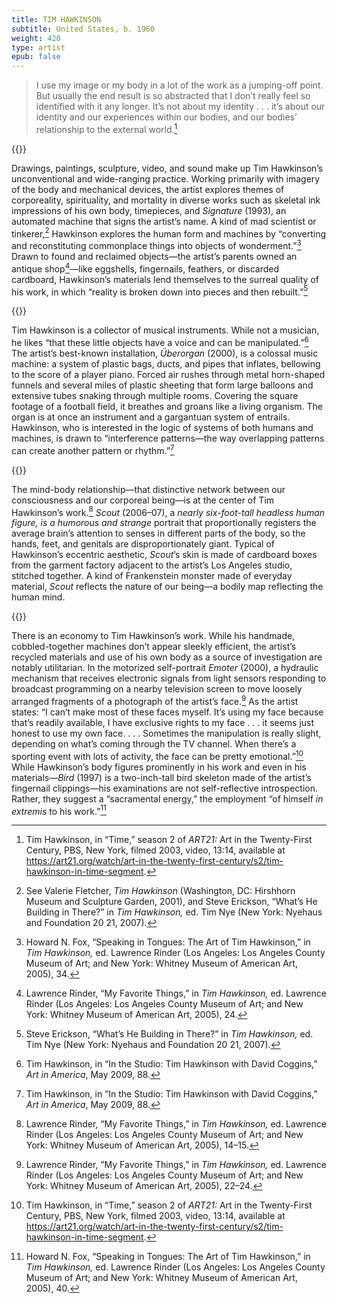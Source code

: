 ```yaml
---
title: TIM HAWKINSON
subtitle: United States, b. 1960
weight: 420
type: artist
epub: false
---
```

> I use my image or my body in a lot of the work as a jumping-off point. But
> usually the end result is so abstracted that I don’t really feel so
> identified with it any longer. It’s not about my identity . . . it’s about
> our identity and our experiences within our bodies, and our bodies’
> relationship to the external world.[^1]

{{<q-figure id="hawkinsonbanner">}}

Drawings, paintings, sculpture, video, and sound make up Tim Hawkinson’s unconventional and wide-ranging practice. Working primarily with imagery of the body and mechanical devices, the artist explores themes of corporeality, spirituality, and mortality in diverse works such as skeletal ink impressions of his own body, timepieces, and *Signature* (1993), an automated machine that signs the artist’s name. A kind of mad scientist or tinkerer,[^2] Hawkinson explores the human form and machines by “converting and reconstituting commonplace things into objects of wonderment.”[^3] Drawn to found and reclaimed objects—the artist’s parents owned an antique shop[^4]—like eggshells, fingernails, feathers, or discarded cardboard, Hawkinson’s materials lend themselves to the surreal quality of his work, in which “reality is broken down into pieces and then rebuilt.”[^5]

{{<q-figure id="hawkinson3a">}}

Tim Hawkinson is a collector of musical instruments. While not a musician, he likes “that these little objects have a voice and can be manipulated.”[^6] The artist’s best-known installation, *Überorgan* (2000), is a colossal music machine: a system of plastic bags, ducts, and pipes that inflates, bellowing to the score of a player piano. Forced air rushes through metal horn-shaped funnels and several miles of plastic sheeting that form large balloons and extensive tubes snaking through multiple rooms. Covering the square footage of a football field, it breathes and groans like a living organism. The organ is at once an instrument and a gargantuan system of entrails. Hawkinson, who is interested in the logic of systems of both humans and machines, is drawn to “interference patterns—the way overlapping patterns can create another pattern or rhythm.”[^7]

{{<q-figure id="hawkinson4a">}}

The mind-body relationship—that distinctive network between our consciousness and our corporeal being—is at the center of Tim Hawkinson’s work.[^8] *Scout* (2006–07), a *nearly six-foot-tall headless human figure, is a humorous and strange* portrait that proportionally registers the average brain’s attention to senses in different parts of the body, so the hands, feet, and genitals are disproportionately giant. Typical of Hawkinson’s eccentric aesthetic, *Scout*’s skin is made of cardboard boxes from the garment factory adjacent to the artist’s Los Angeles studio, stitched together. A kind of Frankenstein monster made of everyday material, *Scout* reflects the nature of our being—a bodily map reflecting the human mind.

{{<q-figure id="hawkinson5d">}}

There is an economy to Tim Hawkinson’s work. While his handmade, cobbled-together machines don’t appear sleekly efficient, the artist’s recycled materials and use of his own body as a source of investigation are notably utilitarian. In the motorized self-portrait *Emoter* (2000), a hydraulic mechanism that receives electronic signals from light sensors responding to broadcast programming on a nearby television screen to move loosely arranged fragments of a photograph of the artist’s face.[^9] As the artist states: “I can’t make most of these faces myself. It’s using my face because that’s readily available, I have exclusive rights to my face . . . it seems just honest to use my own face. . . . Sometimes the manipulation is really slight, depending on what’s coming through the TV channel. When there’s a sporting event with lots of activity, the face can be pretty emotional.”[^10] While Hawkinson’s body figures prominently in his work and even in his materials—*Bird* (1997) is a two-inch-tall bird skeleton made of the artist’s fingernail clippings—his examinations are not self-reflective introspection. Rather, they suggest a “sacramental energy,” the employment “of himself *in extremis* to his work.”[^11]

[^1]: Tim Hawkinson, in “Time,” season 2 of *ART21:* Art in the Twenty-First Century, PBS, New York, filmed 2003, video, 13:14, available at https://art21.org/watch/art-in-the-twenty-first-century/s2/tim-hawkinson-in-time-segment.

[^2]: See Valerie Fletcher, *Tim Hawkinson* (Washington, DC: Hirshhorn Museum and Sculpture Garden, 2001), and Steve Erickson, “What’s He Building in There?” in *Tim Hawkinson,* ed. Tim Nye (New York: Nyehaus and Foundation 20 21, 2007).

[^3]: Howard N. Fox, “Speaking in Tongues: The Art of Tim Hawkinson,” in *Tim Hawkinson,* ed. Lawrence Rinder (Los Angeles: Los Angeles County Museum of Art; and New York: Whitney Museum of American Art, 2005), 34.

[^4]: Lawrence Rinder, “My Favorite Things,” in *Tim Hawkinson,* ed. Lawrence Rinder (Los Angeles: Los Angeles County Museum of Art; and New York: Whitney Museum of American Art, 2005), 24.

[^5]: Steve Erickson, “What’s He Building in There?” in *Tim Hawkinson,* ed. Tim Nye (New York: Nyehaus and Foundation 20 21, 2007).

[^6]: Tim Hawkinson, in “In the Studio: Tim Hawkinson with David Coggins,” *Art in America*, May 2009, 88.

[^7]: Tim Hawkinson, in “In the Studio: Tim Hawkinson with David Coggins,” *Art in America*, May 2009, 88.

[^8]: Lawrence Rinder, “My Favorite Things,” in *Tim Hawkinson,* ed. Lawrence Rinder (Los Angeles: Los Angeles County Museum of Art; and New York: Whitney Museum of American Art, 2005), 14–15.

[^9]: Lawrence Rinder, “My Favorite Things,” in *Tim Hawkinson,* ed. Lawrence Rinder (Los Angeles: Los Angeles County Museum of Art; and New York: Whitney Museum of American Art, 2005), 22–24.

[^10]: Tim Hawkinson, in “Time,” season 2 of *ART21:* Art in the Twenty-First Century, PBS, New York, filmed 2003, video, 13:14, available at https://art21.org/watch/art-in-the-twenty-first-century/s2/tim-hawkinson-in-time-segment.

[^11]: Howard N. Fox, “Speaking in Tongues: The Art of Tim Hawkinson,” in *Tim Hawkinson,* ed. Lawrence Rinder (Los Angeles: Los Angeles County Museum of Art; and New York: Whitney Museum of American Art, 2005), 40.